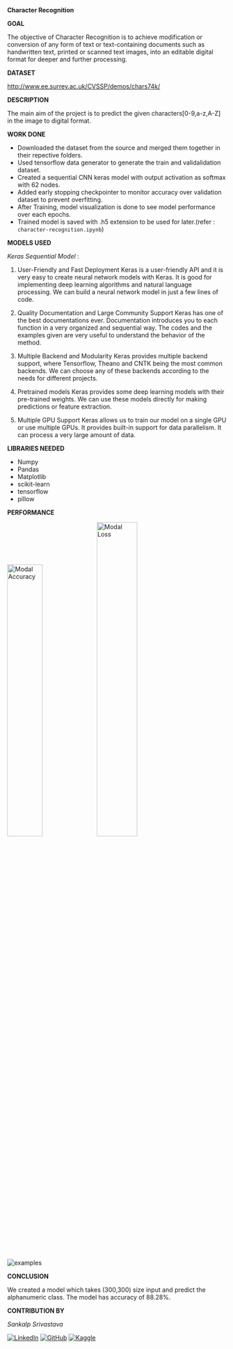 **Character Recognition**

**GOAL**

The objective of Character Recognition is to achieve modification or conversion of any form of text or text-containing documents such as handwritten text, printed or scanned text images, into an editable digital format for deeper and further processing. 

**DATASET**

  
http://www.ee.surrey.ac.uk/CVSSP/demos/chars74k/

**DESCRIPTION**

The main aim of the project is to predict the given characters[0-9,a-z,A-Z] in the image to digital format.

  

**WORK DONE**

* Downloaded the dataset from the source and merged them together in their repective folders.
* Used tensorflow data generator to generate the train and validalidation dataset.
* Created a sequential CNN keras model with output activation as softmax with 62 nodes.
* Added early stopping checkpointer to monitor accuracy over validation dataset to prevent overfitting.
* After Training, model visualization is done to see model performance over each epochs.
* Trained model is saved with .h5 extension to be used for later.(refer : `character-recognition.ipynb`)

  

**MODELS USED**

*Keras Sequential Model* : 
1. User-Friendly and Fast Deployment
Keras is a user-friendly API and it is very easy to create neural network models with Keras. It is good for implementing deep learning algorithms and natural language processing. We can build a neural network model in just a few lines of code.


2. Quality Documentation and Large Community Support
Keras has one of the best documentations ever. Documentation introduces you to each function in a very organized and sequential way. The codes and the examples given are very useful to understand the behavior of the method.


3. Multiple Backend and Modularity
Keras provides multiple backend support, where Tensorflow, Theano and CNTK being the most common backends. We can choose any of these backends according to the needs for different projects.

4. Pretrained models
Keras provides some deep learning models with their pre-trained weights. We can use these models directly for making predictions or feature extraction.

5. Multiple GPU Support
Keras allows us to train our model on a single GPU or use multiple GPUs. It provides built-in support for data parallelism. It can process a very large amount of data.

**LIBRARIES NEEDED**

* Numpy
* Pandas
* Matplotlib
* scikit-learn
* tensorflow
* pillow
  
  

**PERFORMANCE**


<p float ="left">
<img src = "../Images/accuracy.jpg " alt="Modal Accuracy" title="Modal Accuracy" style="width:40%" />
<img src = "../Images/loss.jpg " alt="Modal Loss" title="Modal Loss" style="width:43%" />
</p>


![examples](../Images/example.jpg "Examples")
  

**CONCLUSION**

  

We created a model which takes (300,300) size input and predict the alphanumeric class. The model has accuracy of 88.28%.


  

**CONTRIBUTION BY**

*Sankalp Srivastava*

  
[![LinkedIn](https://img.shields.io/badge/linkedin-%230077B5.svg?style=for-the-badge&logo=linkedin&logoColor=white)](https://www.linkedin.com/in/sankalpsrivastava-2605/) [![GitHub](https://img.shields.io/badge/github-%23121011.svg?style=for-the-badge&logo=github&logoColor=white)](https://github.com/sankalp-srivastava/) [![Kaggle](https://img.shields.io/badge/Kaggle-20BEFF?style=for-the-badge&logo=Kaggle&logoColor=white)](https://www.kaggle.com/sankalpsrivastava26)
